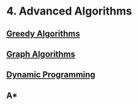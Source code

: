 # 4. Advanced Algorithms

## [Greedy Algorithms](./greed)

## [Graph Algorithms](./graph)

## [Dynamic Programming](./dynamic)

## A*
